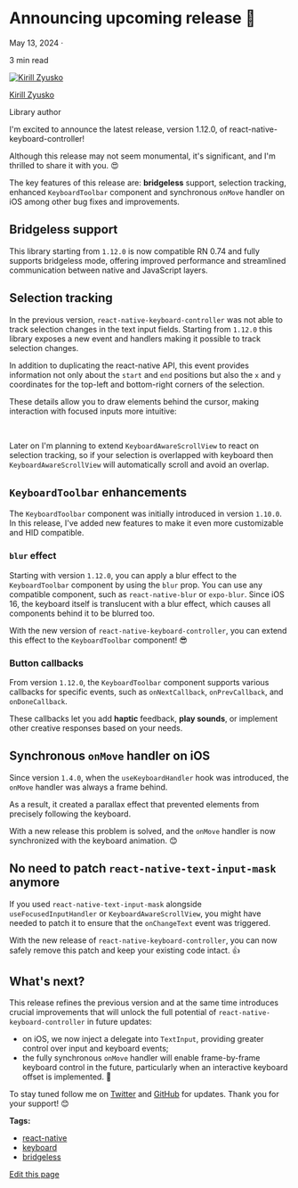 # Announcing upcoming release 📣

May 13, 2024 ·

<!-- -->

3 min read

[![Kirill Zyusko](https://github.com/kirillzyusko.png)](https://github.com/kirillzyusko)

[Kirill Zyusko](https://github.com/kirillzyusko)

Library author

I'm excited to announce the latest release, version 1.12.0, of react-native-keyboard-controller!

Although this release may not seem monumental, it's significant, and I'm thrilled to share it with you. 😍

The key features of this release are: **bridgeless** support, selection tracking, enhanced `KeyboardToolbar` component and synchronous `onMove` handler on iOS among other bug fixes and improvements.

## Bridgeless support[​](/react-native-keyboard-controller/blog/release-1-12.md#bridgeless-support "Direct link to Bridgeless support")

This library starting from `1.12.0` is now compatible RN 0.74 and fully supports bridgeless mode, offering improved performance and streamlined communication between native and JavaScript layers.

## Selection tracking[​](/react-native-keyboard-controller/blog/release-1-12.md#selection-tracking "Direct link to Selection tracking")

In the previous version, `react-native-keyboard-controller` was not able to track selection changes in the text input fields. Starting from `1.12.0` this library exposes a new event and handlers making it possible to track selection changes.

In addition to duplicating the react-native API, this event provides information not only about the `start` and `end` positions but also the `x` and `y` coordinates for the top-left and bottom-right corners of the selection.

These details allow you to draw elements behind the cursor, making interaction with focused inputs more intuitive:

<!-- -->

[](/react-native-keyboard-controller/video/selection-demo.mov)

<br />

Later on I'm planning to extend `KeyboardAwareScrollView` to react on selection tracking, so if your selection is overlapped with keyboard then `KeyboardAwareScrollView` will automatically scroll and avoid an overlap.

## `KeyboardToolbar` enhancements[​](/react-native-keyboard-controller/blog/release-1-12.md#keyboardtoolbar-enhancements "Direct link to keyboardtoolbar-enhancements")

The `KeyboardToolbar` component was initially introduced in version `1.10.0`. In this release, I've added new features to make it even more customizable and HID compatible.

### `blur` effect[​](/react-native-keyboard-controller/blog/release-1-12.md#blur-effect "Direct link to blur-effect")

Starting with version `1.12.0`, you can apply a blur effect to the `KeyboardToolbar` component by using the `blur` prop. You can use any compatible component, such as `react-native-blur` or `expo-blur`. Since iOS 16, the keyboard itself is translucent with a blur effect, which causes all components behind it to be blurred too.

With the new version of `react-native-keyboard-controller`, you can extend this effect to the `KeyboardToolbar` component! 😎

### Button callbacks[​](/react-native-keyboard-controller/blog/release-1-12.md#button-callbacks "Direct link to Button callbacks")

From version `1.12.0`, the `KeyboardToolbar` component supports various callbacks for specific events, such as `onNextCallback`, `onPrevCallback`, and `onDoneCallback`.

These callbacks let you add **haptic** feedback, **play sounds**, or implement other creative responses based on your needs.

## Synchronous `onMove` handler on iOS[​](/react-native-keyboard-controller/blog/release-1-12.md#synchronous-onmove-handler-on-ios "Direct link to synchronous-onmove-handler-on-ios")

Since version `1.4.0`, when the `useKeyboardHandler` hook was introduced, the `onMove` handler was always a frame behind.

As a result, it created a parallax effect that prevented elements from precisely following the keyboard.

With a new release this problem is solved, and the `onMove` handler is now synchronized with the keyboard animation. 😊

## No need to patch `react-native-text-input-mask` anymore[​](/react-native-keyboard-controller/blog/release-1-12.md#no-need-to-patch-react-native-text-input-mask-anymore "Direct link to no-need-to-patch-react-native-text-input-mask-anymore")

If you used `react-native-text-input-mask` alongside `useFocusedInputHandler` or `KeyboardAwareScrollView`, you might have needed to patch it to ensure that the `onChangeText` event was triggered.

With the new release of `react-native-keyboard-controller`, you can now safely remove this patch and keep your existing code intact. 👍

## What's next?[​](/react-native-keyboard-controller/blog/release-1-12.md#whats-next "Direct link to What's next?")

This release refines the previous version and at the same time introduces crucial improvements that will unlock the full potential of `react-native-keyboard-controller` in future updates:

* on iOS, we now inject a delegate into `TextInput`, providing greater control over input and keyboard events;
* the fully synchronous `onMove` handler will enable frame-by-frame keyboard control in the future, particularly when an interactive keyboard offset is implemented. 👀

To stay tuned follow me on [Twitter](https://twitter.com/ziusko) and [GitHub](https://github.com/kirillzyusko) for updates. Thank you for your support! 😊

**Tags:**

* [react-native](/react-native-keyboard-controller/blog/tags/react-native.md)
* [keyboard](/react-native-keyboard-controller/blog/tags/keyboard.md)
* [bridgeless](/react-native-keyboard-controller/blog/tags/bridgeless.md)

[Edit this page](https://github.com/kirillzyusko/react-native-keyboard-controller/tree/main/docs/blog/2024-05-13-release-1-12/index.mdx)
